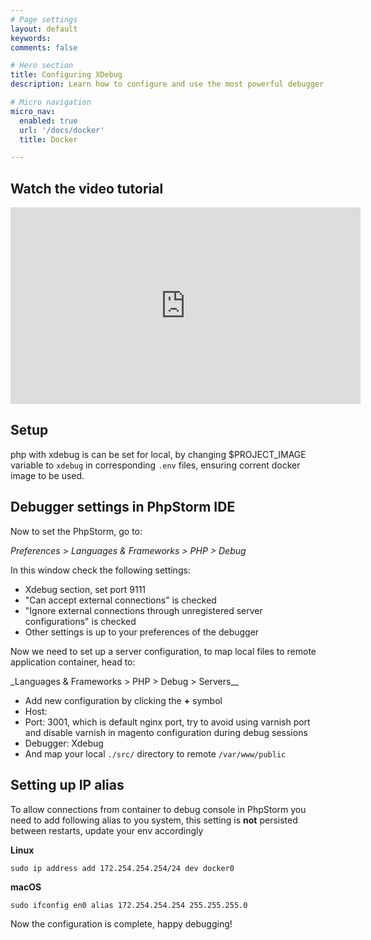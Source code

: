 ```yaml
---
# Page settings
layout: default
keywords:
comments: false

# Hero section
title: Configuring XDebug
description: Learn how to configure and use the most powerful debugger for PHP!

# Micro navigation
micro_nav:
  enabled: true
  url: '/docs/docker'
  title: Docker

---
```


## Watch the video tutorial

<div class="video">
    <iframe width="560" height="315" src="https://www.youtube.com/embed/vCcT7TPv8lA" frameborder="0" allow="accelerometer; autoplay; encrypted-media; gyroscope; picture-in-picture" allowfullscreen></iframe>
</div>

## Setup

php with xdebug is can be set for local, by changing $PROJECT_IMAGE variable to `xdebug` in corresponding `.env` files, ensuring corrent docker image to be used.

## Debugger settings in PhpStorm IDE

Now to set the PhpStorm, go to:

_Preferences > Languages & Frameworks > PHP > Debug_

In this window check the following settings:

-   Xdebug section, set port 9111
-   "Can accept external connections" is checked
-   "Ignore external connections through unregistered server configurations" is checked
-   Other settings is up to your preferences of the debugger

Now we need to set up a server configuration, to map local files to remote application container, head to:

\_Languages & Frameworks > PHP > Debug > Servers\_\_

-   Add new configuration by clicking the **+** symbol
-   Host: <localhost>
-   Port: 3001, which is default nginx port, try to avoid using varnish port and disable varnish in magento configuration during debug sessions
-   Debugger: Xdebug
-   And map your local `./src/` directory to remote `/var/www/public`

## Setting up IP alias

To allow connections from container to debug console in PhpStorm you need to add following alias to you system, this setting is **not** persisted between restarts, update your env accordingly

**Linux**

`sudo ip address add 172.254.254.254/24 dev docker0`

**macOS**

`sudo ifconfig en0 alias 172.254.254.254 255.255.255.0`

Now the configuration is complete, happy debugging!

